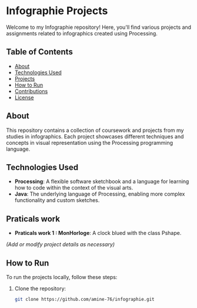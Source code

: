 # Infographie Projects

Welcome to my Infographie repository! Here, you'll find various projects and assignments related to infographics created using Processing.

## Table of Contents

- [About](#about)
- [Technologies Used](#technologies-used)
- [Projects](#projects)
- [How to Run](#how-to-run)
- [Contributions](#contributions)
- [License](#license)

## About

This repository contains a collection of coursework and projects from my studies in infographics. Each project showcases different techniques and concepts in visual representation using the Processing programming language.

## Technologies Used

- **Processing**: A flexible software sketchbook and a language for learning how to code within the context of the visual arts.
- **Java**: The underlying language of Processing, enabling more complex functionality and custom sketches.

## Praticals work 

- **Praticals work 1 : MonHorloge**: A clock blued with the class Pshape. 

*(Add or modify project details as necessary)*

## How to Run

To run the projects locally, follow these steps:

1. Clone the repository:
   ```bash
   git clone https://github.com/amine-76/infographie.git
